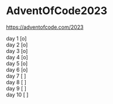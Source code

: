 # AdventOfCode2023

https://adventofcode.com/2023

day 1  [o]  
day 2  [o]  
day 3  [o]  
day 4  [o]  
day 5  [o]  
day 6  [o]  
day 7  [ ]  
day 8  [ ]  
day 9  [ ]  
day 10 [ ]  
